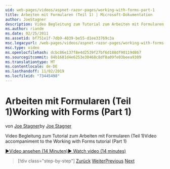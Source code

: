 ```yaml
---
uid: web-pages/videos/aspnet-razor-pages/working-with-forms-part-1
title: Arbeiten mit Formularen (Teil 1) | Microsoft-Dokumentation
author: JoeStagner
description: Video Begleitung zum Tutorial zum Arbeiten mit Formularen (Teil 1)
ms.author: riande
ms.date: 02/25/2011
ms.assetid: bf751e1f-7db9-4039-be55-d1ee33769c3a
msc.legacyurl: /web-pages/videos/aspnet-razor-pages/working-with-forms-part-1
msc.type: video
ms.openlocfilehash: dcbc86e137f8e4d2539f27bf6d188df90119d867
ms.sourcegitcommit: 84b1681d4e6253e30468c8df8a09fe03beea9309
ms.translationtype: MT
ms.contentlocale: de-DE
ms.lasthandoff: 11/02/2019
ms.locfileid: "73445498"
---
```

# <a name="working-with-forms-part-1"></a><span data-ttu-id="396a5-103">Arbeiten mit Formularen (Teil 1)</span><span class="sxs-lookup"><span data-stu-id="396a5-103">Working with Forms (Part 1)</span></span>

<span data-ttu-id="396a5-104">von [Joe Stagner](https://github.com/JoeStagner)</span><span class="sxs-lookup"><span data-stu-id="396a5-104">by [Joe Stagner](https://github.com/JoeStagner)</span></span>

<span data-ttu-id="396a5-105">Video Begleitung zum Tutorial zum Arbeiten mit Formularen (Teil 1)</span><span class="sxs-lookup"><span data-stu-id="396a5-105">Video accompaniment to the Working with Forms tutorial (Part 1)</span></span>

<span data-ttu-id="396a5-106">[&#9654;Video ansehen (14 Minuten)](https://channel9.msdn.com/Blogs/ASP-NET-Site-Videos/working-with-forms-(part-1))</span><span class="sxs-lookup"><span data-stu-id="396a5-106">[&#9654; Watch video (14 minutes)](https://channel9.msdn.com/Blogs/ASP-NET-Site-Videos/working-with-forms-(part-1))</span></span>

> [!div class="step-by-step"]
> <span data-ttu-id="396a5-107">[Zurück](creating-a-consistent-look-part-2.md)
> [Weiter](working-with-forms-part-2.md)</span><span class="sxs-lookup"><span data-stu-id="396a5-107">[Previous](creating-a-consistent-look-part-2.md)
[Next](working-with-forms-part-2.md)</span></span>
